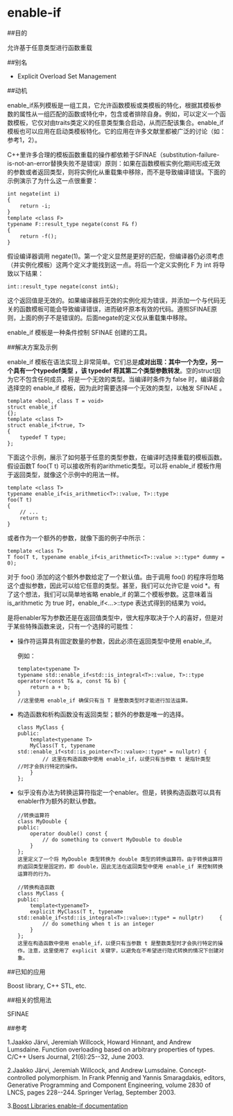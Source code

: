 # enable-if

##目的

允许基于任意类型进行函数重载

##别名

- Explicit Overload Set Management

##动机

enable_if系列模板是一组工具，它允许函数模板或类模板的特化，根据其模板参数的属性从一组匹配的函数或特化中，包含或者排除自身。例如，可以定义一个函数模板，它仅对由traits类定义的任意类型集合启动，从而匹配该集合。enable_if模板也可以应用在启动类模板特化。它的应用在许多文献里都被广泛的讨论（如：参考1，2）。

C++里许多合理的模板函数重载的操作都依赖于SFINAE（substitution-failure-is-not-an-error替换失败不是错误）原则：如果在函数模板实例化期间形成无效的参数或者返回类型，则将实例化从重载集中移除，而不是导致编译错误。下面的示例演示了为什么这一点很重要：

```
int negate(int i) 
{ 
	return -i; 
}
template <class F>
typename F::result_type negate(const F& f) 
{ 
	return -f();
}
```

假设编译器调用 negate(1)。第一个定义显然是更好的匹配，但编译器仍必须考虑（并实例化模板）这两个定义才能找到这一点。将后一个定义实例化 F 为 int 将导致以下结果：

```
int::result_type negate(const int&);
```

这个返回值是无效的。如果编译器将无效的实例化视为错误，并添加一个与代码无关的函数模板可能会导致编译错误，进而破坏原本有效的代码。遵照SFINAE原则，上面的例子不是错误的。后面negate的定义仅从重载集中移除。

enable_if 模板是一种条件控制 SFINAE 创建的工具。

##解决方案及示例

enable_if 模板在语法实现上非常简单。它们总是**成对出现：其中一个为空，另一个具有一个typedef类型** **，该 typedef 将其第二个类型参数转发**。空的struct因为它不包含任何成员，将是一个无效的类型。当编译时条件为 false 时，编译器会选择空的 enable_if 模板，因为此时需要选择一个无效的类型，以触发 SFINAE 。

```
template <bool, class T = void>
struct enable_if
{};
template <class T>
struct enable_if<true, T>
{
	typedef T type;
};

```

下面这个示例，展示了如何基于任意的类型参数，在编译时选择重载的模板函数。假设函数T foo(T t) 可以接收所有的arithmetic类型。可以将 enable_if 模板作用于返回类型，就像这个示例中的用法一样。

```
template <class T>
typename enable_if<is_arithmetic<T>::value, T>::type
foo(T t)
{
	// ...
	return t;
}
```

或者作为一个额外的参数，就像下面的例子中所示：

```
template <class T>
T foo(T t, typename enable_if<is_arithmetic<T>::value >::type* dummy = 0);
```

对于 foo() 添加的这个额外参数给定了一个默认值。由于调用 foo() 的程序将忽略这个虚拟参数，因此可以给它任意的类型。甚至，我们可以允许它是 void *。有了这个想法，我们可以简单地省略 enable_if 的第二个模板参数。这意味着当 is_arithmetic<T> 为 true 时，enable_if<...>::type 表达式得到的结果为 void。

是将enabler写为参数还是在返回值类型中，很大程序取决于个人的喜好，但是对于某些特殊函数来说，只有一个选择的可能性：

- 操作符运算具有固定数量的参数，因此必须在返回类型中使用 enable_if。

  例如：

  ```
  template<typename T>
  typename std::enable_if<std::is_integral<T>::value, T>::type
  operator+(const T& a, const T& b) {
      return a + b;
  }
  //这里使用 enable_if 确保只有当 T 是整数类型时才能进行加法运算。
  ```

  

- 构造函数和析构函数没有返回类型；额外的参数是唯一的选择。

  ```
  class MyClass {
  public:
      template<typename T>
      MyClass(T t, typename 					    std::enable_if<std::is_pointer<T>::value>::type* = nullptr) {
          // 这里在构造函数中使用 enable_if，以便只有当参数 t 是指针类型		   //时才会执行特定的操作。
      }
  };
  ```

  

- 似乎没有办法为转换运算符指定一个enabler。但是，转换构造函数可以具有enabler作为额外的默认参数。

  ```
  //转换运算符
  class MyDouble {
  public:
      operator double() const {
          // do something to convert MyDouble to double
      }
  };
  这里定义了一个将 MyDouble 类型转换为 double 类型的转换运算符。由于转换运算符的返回类型是固定的，即 double，因此无法在返回类型中使用 enable_if 来控制转换运算符的行为。
  
  //转换构造函数
  class MyClass {
  public:
      template<typenameT>
      explicit MyClass(T t, typename 						std::enable_if<std::is_integral<T>::value>::type* = nullptr) 	 {
          // do something when t is an integer
      }
  };
  这里在构造函数中使用 enable_if，以便只有当参数 t 是整数类型时才会执行特定的操作。注意，这里使用了 explicit 关键字，以避免在不希望进行隐式转换的情况下创建对象。
  ```

  

##已知的应用

Boost library, C++ STL, etc.

##相关的惯用法

SFINAE

##参考

1.Jaakko Järvi, Jeremiah Willcock, Howard Hinnant, and Andrew Lumsdaine. Function overloading based on arbitrary properties of types. C/C++ Users Journal, 21(6):25--32, June 2003.

2.Jaakko Järvi, Jeremiah Willcock, and Andrew Lumsdaine. Concept-controlled polymorphism. In Frank Pfennig and Yannis Smaragdakis, editors, Generative Programming and Component Engineering, volume 2830 of LNCS, pages 228--244. Springer Verlag, September 2003.

3.[Boost Libraries enable-if documentation](http://www.boost.org/libs/utility/enable_if.html)